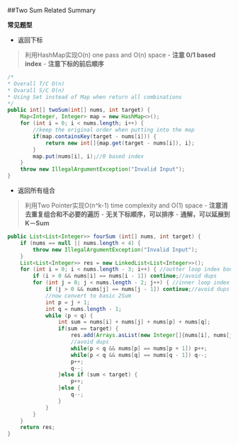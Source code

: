 ##Two Sum Related Summary

**常见题型** 
- 返回下标
> 利用HashMap实现O(n) one pass and O(n) space
	-  **注意 0/1 based index**
	-  **注意下标的前后顺序**

```java
/*
* Overall T/C O(n)
* Ovarall S/C O(n)
* Using Set instead of Map when return all combinations
*/
public int[] twoSum(int[] nums, int target) {
	Map<Integer, Integer> map = new HashMap<>();
	for (int i = 0; i < nums.length; i++) {
	    //keep the original order when putting into the map
		if(map.containsKey(target - nums[i])) {
			return new int[]{map.get(target - nums[i]), i};
		}
		map.put(nums[i], i);//0 based index
	}
	throw new IllegalArgumentException("Invalid Input");
}
```
- 返回所有组合 
> 利用Two Pointer实现O(n^k-1) time complexity and O(1) space
	-  **注意消去重复组合和不必要的遍历**
	-  **无关下标顺序，可以排序**
	-  **通解，可以延展到K－Sum**

```java
public List<List<Integer>> fourSum (int[] nums, int target) {
	if (nums == null || nums.length < 4) {
		throw new IllegalArgumentException("Invalid Input");
	}
	List<List<Integer>> res = new LinkedList<List<Integer>>();
	for (int i = 0; i < nums.length - 3; i++) { //outter loop index bound
		if (i > 0 && nums[i] == nums[i - 1]) continue;//avoid dups
		for (int j = 0; j < nums.length - 2; j++) { //inner loop index bound
			if (j > 0 && nums[j] == nums[j - 1]) continue;//avoid dups
			//now convert to basic 2Sum
			int p = j + 1;
			int q = nums.length - 1;
			while (p < q) {
				int sum = nums[i] + nums[j] + nums[p] + nums[q];
				if(sum == target) {
					res.add(Arrays.asList(new Integer[]{nums[i], nums[j], nums[p], nums[q]}));
					//avoid dups
					while(p < q && nums[p] == nums[p + 1]) p++;
					while(p < q && nums[q] == nums[q - 1]) q--;
					p++;
					q--;
				}else if (sum < target) {
                    p++;
                }else {
                    q--;
                }
            }
        }
    }
	return res;
}
```
	